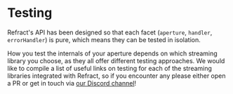 # Testing

Refract's API has been designed so that each facet (`aperture`, `handler`, `errorHandler`) is pure, which means they can be tested in isolation.

How you test the internals of your aperture depends on which streaming library you choose, as they all offer different testing approaches. We would like to compile a list of useful links on testing for each of the streaming libraries integrated with Refract, so if you encounter any please either open a PR or get in touch via [our Discord channel](https://discord.gg/fqk86GH)!
